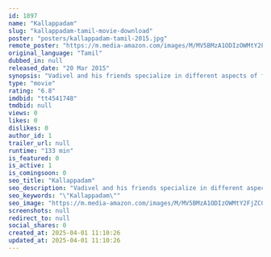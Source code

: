 ```yaml
---
id: 1897
name: "Kallappadam"
slug: "kallappadam-tamil-movie-download"
poster: "posters/kallappadam-tamil-2015.jpg"
remote_poster: "https://m.media-amazon.com/images/M/MV5BMzA1ODIzOWMtY2FjZC00YTMyLTk1ZWItNTkzZGYwZTc5ZjQwXkEyXkFqcGdeQXVyMzYxOTQ3MDg@._V1_SX300.jpg"
original_language: "Tamil"
dubbed_in: null
released_date: "20 Mar 2015"
synopsis: "Vadivel and his friends specialize in different aspects of film making and decided to make their first movie as one team. Vadivel wants his first film to be his story based on Tamil folklore that is also close to his heart since h..."
type: "movie"
rating: "6.8"
imdbid: "tt4541748"
tmdbid: null
views: 0
likes: 0
dislikes: 0
author_id: 1
trailer_url: null
runtime: "133 min"
is_featured: 0
is_active: 1
is_comingsoon: 0
seo_title: "Kallappadam"
seo_description: "Vadivel and his friends specialize in different aspects of film making and decided to make their first movie as one team. Vadivel wants his first film to be his story based on Tamil folklore that is also close to his heart since h..."
seo_keywords: "\"Kallappadam\""
seo_image: "https://m.media-amazon.com/images/M/MV5BMzA1ODIzOWMtY2FjZC00YTMyLTk1ZWItNTkzZGYwZTc5ZjQwXkEyXkFqcGdeQXVyMzYxOTQ3MDg@._V1_SX300.jpg"
screenshots: null
redirect_to: null
social_shares: 0
created_at: 2025-04-01 11:10:26
updated_at: 2025-04-01 11:10:26
---
```


